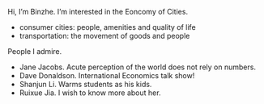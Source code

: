 Hi, I’m Binzhe.
I’m interested in the Eoncomy of Cities.
 - consumer cities: people, amenities and quality of life
 - transportation: the movement of goods and people

People I admire.
 - Jane Jacobs. Acute perception of the world does not rely on numbers. 
 - Dave Donaldson. International Economics talk show! 
 - Shanjun Li. Warms students as his kids. 
 - Ruixue Jia. I wish to know more about her. 
